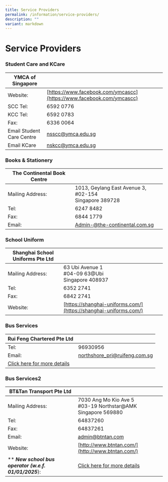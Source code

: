```yaml
---
title: Service Providers
permalink: /information/service-providers/
description: ""
variant: markdown
---
```

# **Service Providers**

### Student Care and KCare

| YMCA of Singapore 	|  	|
|---	|---	|
| Website: 	| [https://www.facebook.com/ymcascc](https://www.facebook.com/ymcascc) 	|
| SCC Tel:  	| 6592 0776  	|
| KCC Tel:  	| 6592 0783 	|
| Fax: 	| 6336 0064 	|
| Email Student Care Centre 	| [nsscc@ymca.edu.sg](mailto:nsscc@ymca.edu.sg) 	|
| Email KCare  	| [nskcc@ymca.edu.sg](mailto:nskcc@ymca.edu.sg) 	|



### Books &amp; Stationery

| The Continental Book Centre 	|  	|
|---	|---	|
| Mailing Address: 	| 1013, Geylang East Avenue 3, #02-154 <br>Singapore 389728 	|
| Tel: 	| 6247 8482 	|
| Fax: 	| 6844 1779 	|
| Email: 	| [Admin-@the-continental.com.sg](mailto:Admin-@the-continental.com.sg) 	|


### School Uniform

| Shanghai School Uniforms Pte Ltd 	|  	|
|---	|---	|
| Mailing Address: 	| 63 Ubi Avenue 1<br>#04-09 63@Ubi<br>Singapore 408937 	|
| Tel: 	| 6352 2741 	|
| Fax: 	| 6842 2741 	|
| Website: 	| [https://shanghai-uniforms.com/](https://shanghai-uniforms.com/) 	|

### Bus Services

| Rui Feng Chartered Pte Ltd 	|  	|
|---	|---	|
| Tel: 	| 96930956 	|
| Email: 	| [northshore_pri@ruifeng.com.sg](mailto:northshore_pri@ruifeng.com.sg) 	|
|  [Click here for more details](/files/School_Bus_Awarded_Subpage__NSPS__13092024.pdf) 	|


### Bus Services2

| BT&amp;Tan Transport Pte Ltd 	|  	|
|---	|---	|
| Mailing Address: 	| 7030 Ang Mo Kio Ave 5<br>#03-19 Northstar@AMK<br>Singapore 569880	|
| Tel: 	| 64837260 	|
| Fax: 	| 64837261 	|
| Email: 	| [admin@btntan.com](mailto:admin@btntan.com) 	|
| Website: 	| [http://www.btntan.com/](http://www.btntan.com/) 	|
| ** ***New school bus operator (w.e.f. 01/01/2025***): |  [Click here for more details](/files/School_Bus_Awarded_Subpage__NSPS__13092024.pdf) 	|